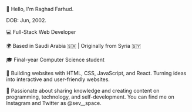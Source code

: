 👋 Hello, I'm Raghad Farhud.

DOB: Jun, 2002.

💻 Full-Stack Web Developer

🌍 Based in Saudi Arabia 🇸🇦 | Originally from Syria 🇸🇾

🎓 Final-year Computer Science student

🚀 Building websites with HTML, CSS, JavaScript, and React. Turning ideas into interactive and user-friendly websites.

💬 Passionate about sharing knowledge and creating content on programming, technology, and self-development. You can find me on Instagram and Twitter as @sev__space.


<!---
raghad-farhud/raghad-farhud is a ✨ special ✨ repository because its `README.md` (this file) appears on your GitHub profile.
You can click the Preview link to take a look at your changes.
--->
